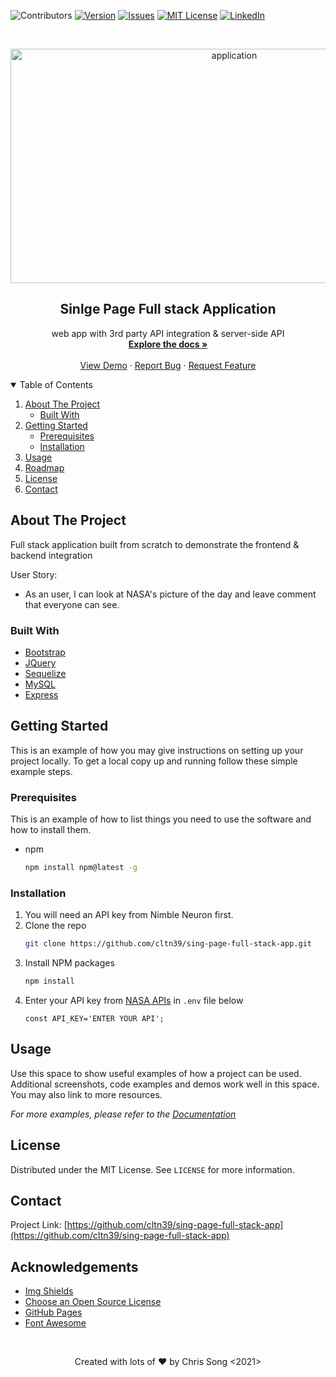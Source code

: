 <!-- PROJECT SHIELDS -->
<!-- https://www.markdownguide.org/basic-syntax/#reference-style-links-->
![Contributors][language-shield]
[![Version][version-shield]][version-url]
[![Issues][issues-shield]][issues-url]
[![MIT License][license-shield]][license-url]
[![LinkedIn][linkedin-shield]][linkedin-url]



<!-- PROJECT LOGO -->
<br />
<p align="center">
  <a href="https://github.com/cltn39">
    <img src="https://media.geeksforgeeks.org/wp-content/cdn-uploads/20190626123927/untitlsssssed.png" alt="application" width="700" height="375">
  </a>

  <h2 align="center">Sinlge Page Full stack Application</h2>

  <p align="center">
    web app with 3rd party API integration & server-side API
    <br />
    <a href="https://github.com/cltn39/sing-page-full-stack-app"><strong>Explore the docs »</strong></a>
    <br />
    <br />
    <a href="https://github.com/cltn39/sing-page-full-stack-app">View Demo</a>
    ·
    <a href="https://github.com/cltn39/sing-page-full-stack-app">Report Bug</a>
    ·
    <a href="https://github.com/cltn39/sing-page-full-stack-app">Request Feature</a>
  </p>
</p>



<!-- TABLE OF CONTENTS -->
<details open="open">
  <summary>Table of Contents</summary>
  <ol>
    <li>
      <a href="#about-the-project">About The Project</a>
      <ul>
        <li><a href="#built-with">Built With</a></li>
      </ul>
    </li>
    <li>
      <a href="#getting-started">Getting Started</a>
      <ul>
        <li><a href="#prerequisites">Prerequisites</a></li>
        <li><a href="#installation">Installation</a></li>
      </ul>
    </li>
    <li><a href="#usage">Usage</a></li>
    <li><a href="#roadmap">Roadmap</a></li>
    <li><a href="#license">License</a></li>
    <li><a href="#contact">Contact</a></li>
  </ol>
</details>



<!-- ABOUT THE PROJECT -->
## About The Project

Full stack application built from scratch to demonstrate the frontend & backend integration

User Story:
* As an user, I can look at NASA's picture of the day and leave comment that everyone can see.

### Built With

* [Bootstrap](https://getbootstrap.com)
* [JQuery](https://jquery.com)
* [Sequelize](https://sequelize.org/)
* [MySQL](https://www.mysql.com/)
* [Express](https://expressjs.com/)


<!-- GETTING STARTED -->
## Getting Started

This is an example of how you may give instructions on setting up your project locally.
To get a local copy up and running follow these simple example steps.

### Prerequisites

This is an example of how to list things you need to use the software and how to install them.
* npm
  ```sh
  npm install npm@latest -g
  ```

### Installation

1. You will need an API key from Nimble Neuron first.
2. Clone the repo
   ```sh
   git clone https://github.com/cltn39/sing-page-full-stack-app.git
   ```
3. Install NPM packages
   ```sh
   npm install
   ```
4. Enter your API key from [NASA APIs](https://api.nasa.gov/) in `.env` file below
   ```JS
   const API_KEY='ENTER YOUR API';
   ```



<!-- USAGE EXAMPLES -->
## Usage

Use this space to show useful examples of how a project can be used. Additional screenshots, code examples and demos work well in this space. You may also link to more resources.

_For more examples, please refer to the [Documentation](https://example.com)_

<!-- LICENSE -->
## License

Distributed under the MIT License. See `LICENSE` for more information.

<!-- CONTACT -->
## Contact

Project Link: [https://github.com/cltn39/sing-page-full-stack-app](https://github.com/cltn39/sing-page-full-stack-app)

<!-- ACKNOWLEDGEMENTS -->
## Acknowledgements
* [Img Shields](https://shields.io)
* [Choose an Open Source License](https://choosealicense.com)
* [GitHub Pages](https://pages.github.com)
* [Font Awesome](https://fontawesome.com)





<!-- MARKDOWN LINKS & IMAGES -->
[language-shield]: https://img.shields.io/github/languages/top/cltn39/sing-page-full-stack-app?color=red&style=for-the-badge
[version-shield]: https://img.shields.io/github/package-json/v/cltn39/sing-page-full-stack-app?style=for-the-badge
[version-url]: https://github.com/othneildrew/Best-README-Template/network/members
[issues-shield]: https://img.shields.io/github/issues-closed/cltn39/sing-page-full-stack-app?color=yellow&style=for-the-badge
[issues-url]: https://github.com/cltn39/sing-page-full-stack-app/issues
[license-shield]: https://img.shields.io/apm/l/vim-mode?style=for-the-badge
[license-url]: https://github.com/cltn39/sing-page-full-stack-app/blob/main/LICENSE.txt
[linkedin-shield]: https://img.shields.io/badge/-LinkedIn-black.svg?style=for-the-badge&logo=linkedin&colorB=555
[linkedin-url]: https://www.linkedin.com/in/webdev-chisoo-chris-song/
[product-screenshot]: images/screenshot.png

<br />

  <p align="center">Created with lots of ❤️ by Chris Song <2021> </p>
</p>
